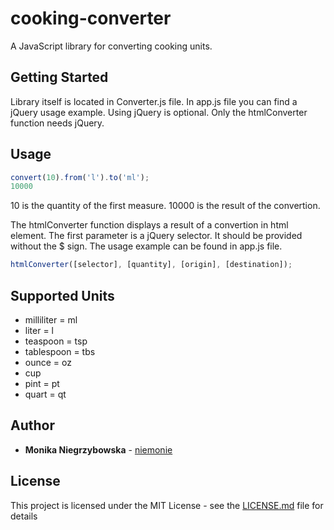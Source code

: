 # cooking-converter

A JavaScript library for converting cooking units.

## Getting Started

Library itself is located in Converter.js file.
In app.js file you can find a jQuery usage example.
Using jQuery is optional. Only the htmlConverter function needs jQuery.

## Usage

```javascript
convert(10).from('l').to('ml');
10000
```

10 is the quantity of the first measure. 10000 is the result of the convertion.

The htmlConverter function displays a result of a convertion in html element.
The first parameter is a jQuery selector. It should be provided without the $ sign.
The usage example can be found in app.js file.

```javascript
htmlConverter([selector], [quantity], [origin], [destination]);
```

## Supported Units

* milliliter = ml
* liter = l
* teaspoon = tsp
* tablespoon = tbs
* ounce = oz
* cup
* pint = pt
* quart = qt

## Author

* **Monika Niegrzybowska** - [niemonie](https://github.com/niemonie)

## License

This project is licensed under the MIT License - see the [LICENSE.md](LICENSE.md) file for details
